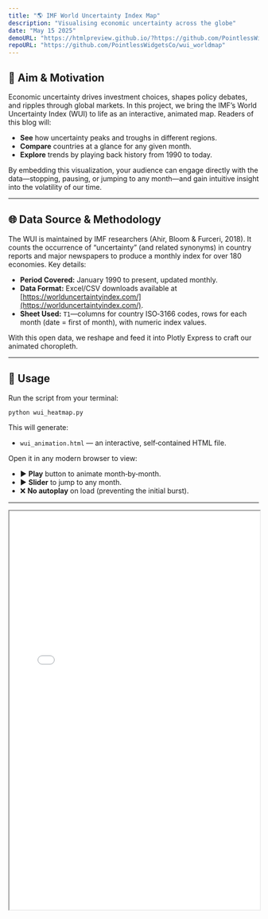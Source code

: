 ```yaml
---
title: "🌎 IMF World Uncertainty Index Map"
description: "Visualising economic uncertainty across the globe"
date: "May 15 2025"
demoURL: "https://htmlpreview.github.io/?https://github.com/PointlessWidgetsCo/wui_worldmap/blob/main/wui_animation.html"
repoURL: "https://github.com/PointlessWidgetsCo/wui_worldmap"
---
```


## 🎯 Aim & Motivation

Economic uncertainty drives investment choices, shapes policy debates, and ripples through global markets. In this project, we bring the IMF’s World Uncertainty Index (WUI) to life as an interactive, animated map. Readers of this blog will:

* **See** how uncertainty peaks and troughs in different regions.
* **Compare** countries at a glance for any given month.
* **Explore** trends by playing back history from 1990 to today.

By embedding this visualization, your audience can engage directly with the data—stopping, pausing, or jumping to any month—and gain intuitive insight into the volatility of our time.

---

## 🌐 Data Source & Methodology

The WUI is maintained by IMF researchers (Ahir, Bloom & Furceri, 2018). It counts the occurrence of “uncertainty” (and related synonyms) in country reports and major newspapers to produce a monthly index for over 180 economies. Key details:

* **Period Covered:** January 1990 to present, updated monthly.
* **Data Format:** Excel/CSV downloads available at [https://worlduncertaintyindex.com/](https://worlduncertaintyindex.com/).
* **Sheet Used:** `T1`—columns for country ISO‑3166 codes, rows for each month (date = first of month), with numeric index values.

With this open data, we reshape and feed it into Plotly Express to craft our animated choropleth.

---

## 🚀 Usage

Run the script from your terminal:

```bash
python wui_heatmap.py
```

This will generate:

* `wui_animation.html` — an interactive, self‐contained HTML file.

Open it in any modern browser to view:

* ▶️ **Play** button to animate month‐by‐month.
* ▶️ **Slider** to jump to any month.
* ❌ **No autoplay** on load (preventing the initial burst).

---

<div class="w-screen mx-[calc(-50vw+50%)]">
    <div class="max-w-screen-xl mx-auto px-5">
        <iframe
            src="/html/wui_animation.html"
            style="width:100%; height:800px"
            title="World Uncertainty Index Animation"
        />
    </div>
</div>
